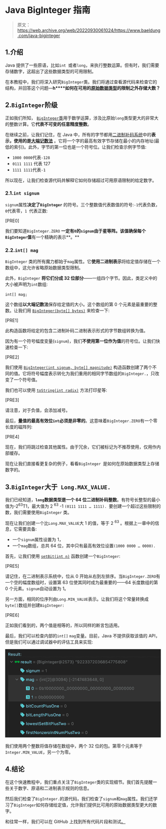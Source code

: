 # Java BigInteger 指南

> 原文：<https://web.archive.org/web/20220930061024/https://www.baeldung.com/java-biginteger>

## 1.介绍

Java 提供了一些原语，比如`int `或者`long`，来执行整数运算。但有时，我们需要存储数字，这超出了这些数据类型的可用限制。

在本教程中，我们将深入研究`BigInteger`类。我们将通过查看源代码来检查它的结构，并回答这个问题—**h****如何在可用的[原始数据类型](/web/20220616203429/https://www.baeldung.com/java-primitives)的限制之外存储大数？**

## 2.`BigInteger`阶级

正如我们所知， [`BigInteger`类](/web/20220616203429/https://www.baeldung.com/java-bigdecimal-biginteger#biginteger)用于数学运算，涉及比原始`long`类型更大的非常大的整数计算。它**代表不可变的任意精度整数**。

在继续之前，让我们记住，在 Java 中，所有的字节都用[二进制补码系统](/web/20220616203429/https://www.baeldung.com/cs/two-complement)中的**表示，使用的是[大端记数法](/web/20220616203429/https://www.baeldung.com/cs/most-significant-bit)** 。它将一个字的最高有效字节存储在最小的内存地址(最低的索引)。此外，字节的第一位也是一个符号位。让我们检查示例字节值:

*   `1000 0000`代表`-128`
*   `0111 1111` 代表 127
*   `1111 1111`代表`-1`

所以现在，让我们检查源代码并解释它如何存储超过可用原语限制的给定数字。

### 2.1.`int signum`

`signum`属性**决定了`BigInteger`** 的符号。三个整数值代表数值的符号:`-1`代表负数，`0`代表零，`1 `代表正数:

[PRE0]

我们要知道`BigInteger.ZERO` **一定有`0`的`signum`由于星等阵。该值确保每个`BigInteger`值**有一个精确的表示**。**

### 2.2.`int[] mag`

`BigInteger` 类的所有魔力都始于`mag`属性。它**使用二进制表示**将给定值存储在一个数组中，这允许省略原始数据类型限制。

此外，`BigInteger` **将它们分成 32 位部分**——一组四个字节。因此，类定义中的大小被声明为`int`数组:

`int[] mag;`

这个数组**以大端记数法**保存给定值的大小。这个数组的第 0 个元素是最重要的整数。让我们用 [`BigInteger(byte[] bytes)`](https://web.archive.org/web/20220616203429/https://docs.oracle.com/en/java/javase/11/docs/api/java.base/java/math/BigInteger.html#%3Cinit%3E(byte%5B%5D)) 来检查一下:

[PRE1]

此构造函数将给定的包含二进制补码二进制表示形式的字节数组转换为值。

因为有一个符号幅度变量(`signum`)，我们**不使用第一位作为值**的符号位。让我们快速检查一下:

[PRE2]

我们使用 [`BigInteger(int signum, byte[] magnitude)`](https://web.archive.org/web/20220616203429/https://docs.oracle.com/en/java/javase/11/docs/api/java.base/java/math/BigInteger.html#%3Cinit%3E(int,byte%5B%5D)) 构造函数创建了两个不同的值。它将符号幅度表示转化为我们重用的相同字节数组的`BigInteger.`，只改变了一个符号值。

我们也可以使用 [`toString(int radix)`](https://web.archive.org/web/20220616203429/https://docs.oracle.com/en/java/javase/11/docs/api/java.base/java/math/BigInteger.html#toString(int)) 方法打印星等:

[PRE3]

请注意，对于负值，会添加减号。

最后，**量值的最高有效位`int`必须是非零的**。这意味着`BigInteger.ZERO`有一个零长度的磁阵列:

[PRE4]

现在，我们将跳过检查其他属性。由于冗余，它们被标记为不推荐使用，仅用作内部缓存。

现在让我们直接看更复杂的例子，看看`BigInteger `是如何在原始数据类型上存储数字的。

## 3.`BigInteger`大于` Long.MAX_VALUE.`

我们已经知道，**`long`数据类型是一个 64 位二进制补码整数**。有符号长整型的最小值为-2<sup>63</sup>T1，最大值为 2 <sup>63</sup> -1 `(0111 1111 … 1111). `要创建一个超过这些限制的数，我们需要使用`BigInteger` 类。

现在让我们创建一个比`Long.MAX_VALUE`大 1 的值，等于 2 <sup>63</sup> 。根据上一章中的信息，它需要具备:

*   一个`signum`属性设置为 1，
*   一个`mag`数组，总共 64 位，其中只有最高有效位设置`(1000 0000 … 0000).`

首先，让我们使用 [`setBit(int n)`](https://web.archive.org/web/20220616203429/https://docs.oracle.com/en/java/javase/11/docs/api/java.base/java/math/BigInteger.html#setBit(int)) 函数创建一个`BigInteger`:

[PRE5]

请记住，在二进制表示系统中，位从 0 开始从右到左排序。当`BigInteger.ZERO`有一个空的幅度数组时，设置第 63 位使其同时成为最重要的——64 长度数组的第 0 个元素。`signum`自动设置为 1。

另一方面，相同的位序列由`Long.MIN_VALUE`表示。让我们将这个常量转换成`byte[]`数组并创建`BigInteger:`

[PRE6]

正如我们看到的，两个值是相等的，所以同样的断言包适用。

最后，我们可以检查内部的`int[]` `mag`变量。目前，Java 不提供获取该值的 API，但是我们可以通过调试器中的评估工具来实现:

[![](img/7283cb2ababe9bbc3afb24c65a251565.png)](/web/20220616203429/https://www.baeldung.com/wp-content/uploads/2021/07/bael_4920_1.png)

我们使用两个整数将值存储在数组中，两个 32 位的包。第零个元素等于`Integer.MIN_VALUE`，另一个为零。

## 4.结论

在这个快速教程中，我们重点关注了`BigInteger`类的实现细节。我们首先提醒一些关于数字、原语和二进制表示规则的信息。

然后我们检查了`BigInteger.`的源代码，我们检查了`signum`和`mag`属性。我们还学习了`BigInteger`如何存储给定值，允许我们提供比可用的原始数据类型更大的数字。

和往常一样，我们可以在 GitHub 上找到所有代码片段和测试[。](https://web.archive.org/web/20220616203429/https://github.com/eugenp/tutorials/tree/master/core-java-modules/java-numbers-4)